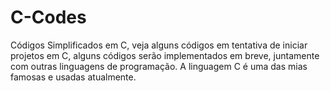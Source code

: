 # C-Codes
Códigos Simplificados em C, veja alguns códigos em tentativa de iniciar projetos em C, alguns códigos serão implementados em breve, juntamente com outras linguagens de programação. A linguagem C é uma das mias famosas e usadas atualmente.
